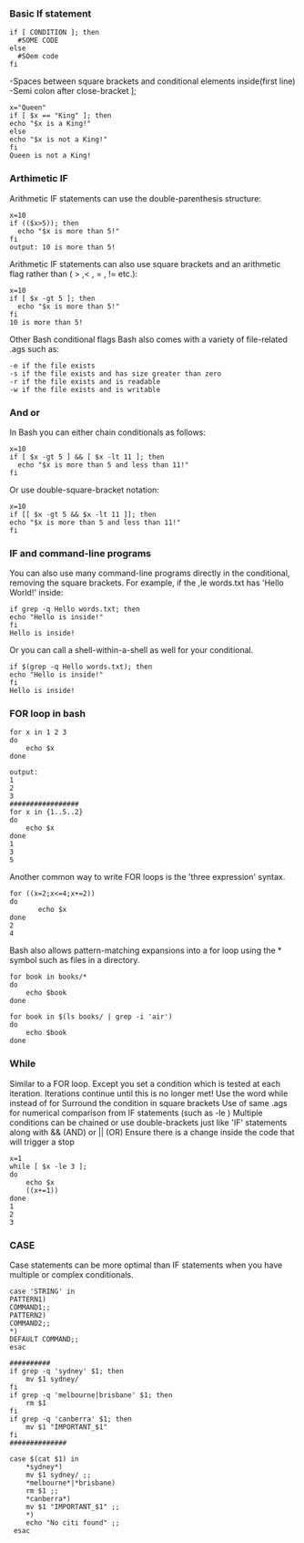 ### Basic If statement

    if [ CONDITION ]; then
      #SOME CODE
    else
      #SOem code
    fi

-Spaces between square brackets and conditional elements inside(first line)
-Semi colon after close-bracket ];
 
 
    x="Queen"
    if [ $x == "King" ]; then
    echo "$x is a King!"
    else
    echo "$x is not a King!"
    fi
    Queen is not a King!


### Arthimetic IF
Arithmetic IF statements can use the double-parenthesis structure:

    x=10
    if (($x>5)); then
      echo "$x is more than 5!"
    fi
    output: 10 is more than 5!
    
Arithmetic IF statements can also use square brackets and an arithmetic flag rather than ( > ,< , = , != etc.):

    x=10
    if [ $x -gt 5 ]; then
      echo "$x is more than 5!"
    fi
    10 is more than 5!
    
 Other Bash conditional flags
Bash also comes with a variety of file-related .ags such as:

    -e if the file exists
    -s if the file exists and has size greater than zero
    -r if the file exists and is readable
    -w if the file exists and is writable
    


### And or 
In Bash you can either chain conditionals as follows:

    x=10
    if [ $x -gt 5 ] && [ $x -lt 11 ]; then
      echo "$x is more than 5 and less than 11!"
    fi
Or use double-square-bracket notation:

    x=10
    if [[ $x -gt 5 && $x -lt 11 ]]; then
    echo "$x is more than 5 and less than 11!"
    fi


### IF and command-line programs
You can also use many command-line programs directly in the conditional, removing the
square brackets.
For example, if the ,le words.txt has 'Hello World!' inside:

    if grep -q Hello words.txt; then
    echo "Hello is inside!"
    fi
    Hello is inside!

Or you can call a shell-within-a-shell as well for your conditional.

    if $(grep -q Hello words.txt); then
    echo "Hello is inside!"
    fi
    Hello is inside!   
    
 
### FOR loop in bash

    for x in 1 2 3
    do 
        echo $x
    done

    output:
    1
    2
    3
    #################
    for x in {1..5..2}
    do
        echo $x
    done
    1
    3
    5

Another common way to write FOR loops is the 'three expression' syntax.

    for ((x=2;x<=4;x+=2))
    do
           echo $x
    done
    2
    4

Bash also allows pattern-matching expansions into a for loop using the * symbol such as files in a directory.

    for book in books/*
    do
        echo $book
    done
    
    for book in $(ls books/ | grep -i 'air')
    do
        echo $book
    done
    
### While
Similar to a FOR loop. Except you set a condition which is tested at each iteration.
Iterations continue until this is no longer met!
Use the word while instead of for
Surround the condition in square brackets
Use of same .ags for numerical comparison from IF statements (such as -le )
Multiple conditions can be chained or use double-brackets just like 'IF' statements along with && (AND) or || (OR)
Ensure there is a change inside the code that will trigger a stop 

    x=1
    while [ $x -le 3 ];
    do
        echo $x
        ((x+=1))
    done
    1
    2
    3

### CASE
Case statements can be more optimal than IF statements when you have multiple or complex conditionals.

    case 'STRING' in 
    PATTERN1) 
    COMMAND1;; 
    PATTERN2) 
    COMMAND2;;
    *) 
    DEFAULT COMMAND;;
    esac
    
    ##########
    if grep -q 'sydney' $1; then
        mv $1 sydney/
    fi
    if grep -q 'melbourne|brisbane' $1; then
        rm $1
    fi
    if grep -q 'canberra' $1; then
        mv $1 "IMPORTANT_$1"
    fi
    ##############
    
    case $(cat $1) in
        *sydney*)
        mv $1 sydney/ ;;
        *melbourne*|*brisbane)
        rm $1 ;;
        *canberra*)
        mv $1 "IMPORTANT_$1" ;;
        *)
        echo "No citi found" ;;
     esac
    


